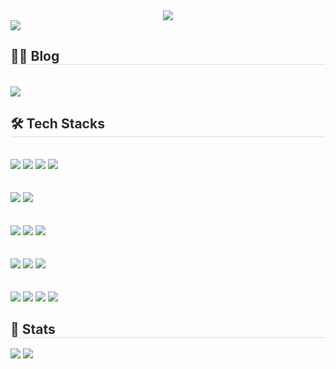 <div align= "center">
    <img src="https://capsule-render.vercel.app/api?type=waving&color=gradient&height=180&text=HoHyeon%20Lee%20:)&animation=twinkling&fontColor=ffffff&fontSize=70" />
 <div style="text-align: left;"> <a href="https://hits.seeyoufarm.com"> <img src="https://hits.seeyoufarm.com/api/count/incr/badge.svg?url=https%3A%2F%2Fgithub.com%2Fdlghgus5656%2F&count_bg=%23000000&title_bg=%23000000&icon=github.svg&icon_color=%23FFFFFF&title=GitHub&edge_flat=false"/></a>
       </div> 
    </div>
      <div style="text-align: left;">
     <h2 style="border-bottom: 1px solid #d8dee4; color: #282d33;"> 🧑‍💻 Blog </h2> <br> 
    <div style="text-align: left;"> <a href=https://velog.io/@dlghgus5656> <img src="https://img.shields.io/badge/Velog-20C997?style=for-the-badge&logo=Velog&logoColor=white&link=https://velog.io/@dlghgus5656"> </a>
    </div>
    <div style="text-align: left;">
    <h2 style="border-bottom: 1px solid #d8dee4; color: #282d33;"> 🛠️ Tech Stacks </h2> 
    <div style="margin: ; text-align: left;" "text-align: left;"> 
        <!-- h4> Front-End </h4> --><br/>
          <img src="https://img.shields.io/badge/HTML5-E34F26?style=for-the-badge&logo=HTML5&logoColor=white">
          <img src="https://img.shields.io/badge/CSS3-1572B6?style=for-the-badge&logo=CSS3&logoColor=white">
          <img src="https://img.shields.io/badge/Javascript-F7DF1E?style=for-the-badge&logo=Javascript&logoColor=white">
          <img src="https://img.shields.io/badge/Typescript-3178C6?style=for-the-badge&logo=Typescript&logoColor=white">
          <br/>
          <br/>
          <br/>
          <img src="https://img.shields.io/badge/React-61DAFB?style=for-the-badge&logo=React&logoColor=white">
          <img src="https://img.shields.io/badge/Next.js-000000?style=for-the-badge&logo=Next.js&logoColor=white">
          <br/>
          <br/>
          <br/>
          <img src="https://img.shields.io/badge/SCSS-CC6699?style=for-the-badge&logo=SASS&logoColor=white">
          <img src="https://img.shields.io/badge/Tailwind CSS-06B6D4?style=for-the-badge&logo=Tailwind CSS&logoColor=white">
          <img src="https://img.shields.io/badge/Figma-F24E1E?style=for-the-badge&logo=Figma&logoColor=white">
          <br/>
          <br/>
          <br/>
          <img src="https://img.shields.io/badge/mariadb-003545?style=for-the-badge&logo=mariadb&logoColor=white">
          <img src="https://img.shields.io/badge/PostgreSQL-4169E1?style=for-the-badge&logo=PostgreSQL&logoColor=white">
          <img src="https://img.shields.io/badge/mongodb-47A248?style=for-the-badge&logo=mongodb&logoColor=white">
          <br/>
          <br/>
          <br/>
          <img src="https://img.shields.io/badge/Git-F05032?style=for-the-badge&logo=Git&logoColor=white">
          <img src="https://img.shields.io/badge/Github-181717?style=for-the-badge&logo=Github&logoColor=white">
          <img src="https://img.shields.io/badge/Notion-000000?style=for-the-badge&logo=Notion&logoColor=white">
          <img src="https://img.shields.io/badge/Slack-4A154B?style=for-the-badge&logo=Slack&logoColor=white">
          <br/></div>
    </div>
    </div>
    <div style="text-align: left;"> 
    <h2 style="border-bottom: 1px solid #d8dee4; color: #282d33;"> 🏅 Stats </h2> <div style="text-align: left;"> <img src="https://github-readme-stats.vercel.app/api?username=dlghgus5656&bg_color=60,adbaf0,4274a9&title_color=000000&text_color=000000"
         /> <img src="https://github-readme-stats.vercel.app/api/top-langs/?username=dlghgus5656&layout=compact&bg_color=60,adbaf0,4274a9&title_color=000000&text_color=000000"
           /> </div> 
    </div>
    

